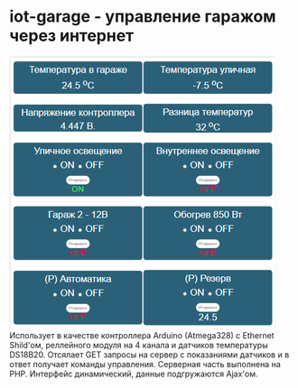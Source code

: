 # iot-garage - управление гаражом через интернет
![alt text](iot-garage-screen.PNG "screen")<br>
Использует в качестве контроллера Arduino (Atmega328) с Ethernet Shild'ом,
реллейного модуля на 4 канала и датчиков температуры DS18B20.
Отсялает GET запросы на сервер с показаниями датчиков и в ответ получает команды управления.
Серверная часть выполнена на PHP. Интерфейс динамический, данные подгружаются Ajax'ом.
